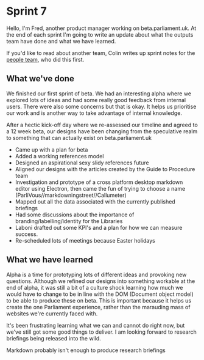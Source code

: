 # Sprint 7

Hello, I'm Fred, another product manager working on beta.parliament.uk. At the end of each sprint I'm going to write an update about what the outputs team have done and what we have learned.

If you'd like to read about another team, Colin writes up sprint notes for the [people team](https://ukparliament.github.io/sprintnotes.people), who did this first.

## What we've done

We finished our first sprint of beta. We had an interesting alpha where we explored lots of ideas and had some really good feedback from internal users. There were also some concerns but that is okay. It helps us prioritise our work and is another way to take advantage of internal knowledge.

After a hectic kick-off day where we re-assessed our timeline and agreed to a 12 week beta, our designs have been changing from the speculative realm to something that can actually exist on beta.parliament.uk

- Came up with a plan for beta
- Added a working references model
- Designed an aspirational sexy slidy references future
- Aligned our designs with the articles created by the Guide to Procedure team
- Investigation and prototype of a cross platform desktop markdown editor using Electron, then came the fun of trying to choose a name (ParliVous//markdowningstreet//Callumeter)
- Mapped out all the data associated with the currently published briefings
- Had some discussions about the importance of branding/labelling/identity for the Libraries
- Laboni drafted out some KPI's and a plan for how we can measure success.
- Re-scheduled lots of meetings because Easter holidays

## What we have learned

Alpha is a time for prototyping lots of different ideas and provoking new questions. Although we refined our designs into something workable at the end of alpha, it was still a bit of a culture shock learning how much we would have to change to be in line with the DOM (Document object model) to be able to produce these on beta. This is important because it helps us create the one Parliament experience, rather than the marauding mass of websites we're currently faced with.

It's been frustrating learning what we can and cannot do right now, but we've still got some good things to deliver. I am looking forward to research briefings being released into the wild.

Markdown probably isn't enough to produce research briefings
